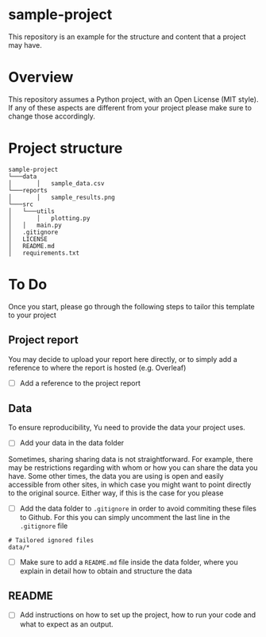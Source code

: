 # sample-project
This repository is an example for the structure and content that a project may have. 

# Overview
This repository assumes a Python project, with an Open License (MIT style). If any of these aspects are different from your project please make sure to change those accordingly.

# Project structure

```
sample-project
└───data
│       │   sample_data.csv 
└───reports
│       │   sample_results.png 
└───src
│   └───utils
│       │   plotting.py
│   │   main.py
│   .gitignore
│   LICENSE
│   README.md
│   requirements.txt
```

# To Do
Once you start, please go through the following steps to tailor this template to your project

## Project report
You may decide to upload your report here directly, or to simply add a reference to where the report is hosted (e.g. Overleaf)
- [ ] Add a reference to the project report

## Data 
To ensure reproducibility, Yu need to provide the data your project uses.
- [ ] Add your data in the data folder

Sometimes, sharing sharing data is not straightforward. For example, there may be restrictions regarding with whom or how you can share the data you have. Some other times, the data you are using is open and easily accessible from other sites, in which case you might want to point directly to the original source. Either way, if this is the case for you please 
- [ ] Add the data folder to ``.gitignore`` in order to avoid commiting these files to Github. For this you can simply uncomment the last line in the ``.gitignore`` file  
```
# Tailored ignored files
data/*
```
- [ ] Make sure to add a ``README.md`` file inside the data folder, where you explain in detail how to obtain and structure the data

## README
- [ ] Add instructions on how to set up the project, how to run your code and what to expect as an output.






